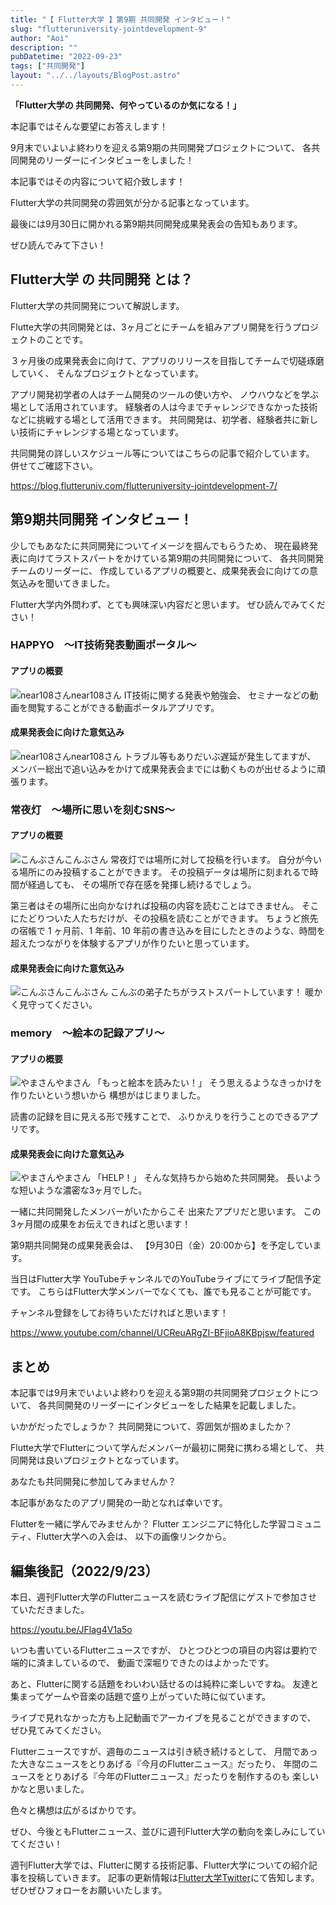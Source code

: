 ```yaml
---
title: "【 Flutter大学 】第9期 共同開発 インタビュー！"
slug: "flutteruniversity-jointdevelopment-9"
author: "Aoi"
description: ""
pubDatetime: "2022-09-23"
tags: ["共同開発"]
layout: "../../layouts/BlogPost.astro"
---
```


**「Flutter大学の 共同開発、何やっているのか気になる！」**

本記事ではそんな要望にお答えします！

9月末でいよいよ終わりを迎える第9期の共同開発プロジェクトについて、
各共同開発のリーダーにインタビューをしました！

本記事ではその内容について紹介致します！

Flutter大学の共同開発の雰囲気が分かる記事となっています。

最後には9月30日に開かれる第9期共同開発成果発表会の告知もあります。

ぜひ読んでみて下さい！

## Flutter大学 の 共同開発 とは？

Flutter大学の共同開発について解説します。

Flutte大学の共同開発とは、3ヶ月ごとにチームを組みアプリ開発を行うプロジェクトのことです。

３ヶ月後の成果発表会に向けて、アプリのリリースを目指してチームで切磋琢磨していく、
そんなプロジェクトとなっています。

アプリ開発初学者の人はチーム開発のツールの使い方や、
ノウハウなどを学ぶ場として活用されています。
経験者の人は今までチャレンジできなかった技術などに挑戦する場として活用できます。
共同開発は、初学者、経験者共に新しい技術にチャレンジする場となっています。

共同開発の詳しいスケジュール等についてはこちらの記事で紹介しています。
併せてご確認下さい。

https://blog.flutteruniv.com/flutteruniversity-jointdevelopment-7/

## 第9期共同開発 インタビュー！

少しでもあなたに共同開発についてイメージを掴んでもらうため、
現在最終発表に向けてラストスパートをかけている第9期の共同開発について、
各共同開発チームのリーダーに、
作成しているアプリの概要と、成果発表会に向けての意気込みを聞いてきました。

Flutter大学内外問わず、とても興味深い内容だと思います。
ぜひ読んでみてください！

### HAPPYO　〜IT技術発表動画ポータル〜

#### アプリの概要

![near108さん](https://blog.flutteruniv.com/wp-content/themes/cocoon-master/images/man.png)near108さん
IT技術に関する発表や勉強会、
セミナーなどの動画を閲覧することができる動画ポータルアプリです。

#### 成果発表会に向けた意気込み

![near108さん](https://blog.flutteruniv.com/wp-content/themes/cocoon-master/images/man.png)near108さん
トラブル等もありだいぶ遅延が発生してますが、
メンバー総出で追い込みをかけて成果発表会までには動くものが出せるように頑張ります。

### 常夜灯　〜場所に思いを刻むSNS〜

#### アプリの概要

![こんぶさん](https://blog.flutteruniv.com/wp-content/themes/cocoon-master/images/man.png)こんぶさん
常夜灯では場所に対して投稿を行います。
自分が今いる場所にのみ投稿することができます。
その投稿データは場所に刻まれるで時間が経過しても、
その場所で存在感を発揮し続けるでしょう。

第三者はその場所に出向かなければ投稿の内容を読むことはできません。
そこにたどりついた人たちだけが、その投稿を読むことができます。
ちょうど旅先の宿帳で 1 ヶ月前、1 年前、10 年前の書き込みを目にしたときのような、時間を超えたつながりを体験するアプリが作りたいと思っています。

#### 成果発表会に向けた意気込み

![こんぶさん](https://blog.flutteruniv.com/wp-content/themes/cocoon-master/images/man.png)こんぶさん
こんぶの弟子たちがラストスパートしています！
暖かく見守ってください。

### memory　〜絵本の記録アプリ〜

#### アプリの概要

![やまさん](https://blog.flutteruniv.com/wp-content/themes/cocoon-master/images/woman.png)やまさん
「もっと絵本を読みたい！」
そう思えるようなきっかけを作りたいという想いから
構想がはじまりました。

読書の記録を目に見える形で残すことで、
ふりかえりを行うことのできるアプリです。

#### 成果発表会に向けた意気込み

![やまさん](https://blog.flutteruniv.com/wp-content/themes/cocoon-master/images/woman.png)やまさん
「HELP！」
そんな気持ちから始めた共同開発。
長いような短いような濃密な3ヶ月でした。

一緒に共同開発したメンバーがいたからこそ
出来たアプリだと思います。
この3ヶ月間の成果をお伝えできればと思います！

第9期共同開発の成果発表会は、
【9月30日（金）20:00から】を予定しています。

当日はFlutter大学 YouTubeチャンネルでのYouTubeライブにてライブ配信予定です。
こちらはFlutter大学メンバーでなくても、誰でも見ることが可能です。

チャンネル登録をしてお待ちいただければと思います！

https://www.youtube.com/channel/UCReuARgZI-BFjioA8KBpjsw/featured

## まとめ

本記事では9月末でいよいよ終わりを迎える第9期の共同開発プロジェクトについて、
各共同開発のリーダーにインタビューをした結果を記載しました。

いかがだったでしょうか？
共同開発について、雰囲気が掴めましたか？

Flutte大学でFlutterについて学んだメンバーが最初に開発に携わる場として、
共同開発は良いプロジェクトとなっています。

あなたも共同開発に参加してみませんか？

本記事があなたのアプリ開発の一助となれば幸いです。

Flutterを一緒に学んでみませんか？
Flutter エンジニアに特化した学習コミュニティ、Flutter大学への入会は、
以下の画像リンクから。

## 編集後記（2022/9/23）

本日、週刊Flutter大学のFlutterニュースを読むライブ配信にゲストで参加させていただきました。

https://youtu.be/JFlag4V1a5o

いつも書いているFlutterニュースですが、
ひとつひとつの項目の内容は要約で端的に済ましているので、
動画で深堀りできたのはよかったです。

あと、Flutterに関する話題をわいわい話せるのは純粋に楽しいですね。
友達と集まってゲームや音楽の話題で盛り上がっていた時に似ています。

ライブで見れなかった方も上記動画でアーカイブを見ることができますので、
ぜひ見てみてください。

Flutterニュースですが、週毎のニュースは引き続き続けるとして、
月間であった大きなニュースをとりあげる『今月のFlutterニュース』だったり、
年間のニュースをとりあげる『今年のFlutterニュース』だったりを制作するのも
楽しいかなと思いました。

色々と構想は広がるばかりです。

ぜひ、今後ともFlutterニュース、並びに週刊Flutter大学の動向を楽しみにしていてください！

週刊Flutter大学では、Flutterに関する技術記事、Flutter大学についての紹介記事を投稿していきます。
記事の更新情報は[Flutter大学Twitter](https://twitter.com/FlutterUniv)にて告知します。
ぜひぜひフォローをお願いいたします。